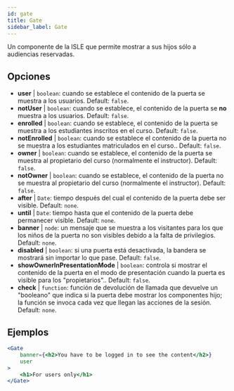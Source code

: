 ```yaml
---
id: gate 
title: Gate
sidebar_label: Gate
---
```


Un componente de la ISLE que permite mostrar a sus hijos sólo a audiencias reservadas.

## Opciones

* __user__ | `boolean`: cuando se establece el contenido de la puerta se muestra a los usuarios. Default: `false`.
* __notUser__ | `boolean`: cuando se establece, el contenido de la puerta se **no** muestra a los usuarios. Default: `false`.
* __enrolled__ | `boolean`: cuando se establece, el contenido de la puerta se muestra a los estudiantes inscritos en el curso. Default: `false`.
* __notEnrolled__ | `boolean`: cuando se establece el contenido de la puerta no se muestra a los estudiantes matriculados en el curso.. Default: `false`.
* __owner__ | `boolean`: cuando se establece, el contenido de la puerta se muestra al propietario del curso (normalmente el instructor). Default: `false`.
* __notOwner__ | `boolean`: cuando se establece, el contenido de la puerta no se muestra al propietario del curso (normalmente el instructor). Default: `false`.
* __after__ | `Date`: tiempo después del cual el contenido de la puerta debe ser visible. Default: `none`.
* __until__ | `Date`: tiempo hasta que el contenido de la puerta debe permanecer visible. Default: `none`.
* __banner__ | `node`: un mensaje que se muestra a los visitantes para los que los niños de la puerta no son visibles debido a la falta de privilegios. Default: `none`.
* __disabled__ | `boolean`: si una puerta está desactivada, la bandera se mostrará sin importar lo que pase. Default: `false`.
* __showOwnerInPresentationMode__ | `boolean`: controla si mostrar el contenido de la puerta en el modo de presentación cuando la puerta es visible para los "propietarios".. Default: `false`.
* __check__ | `function`: función de devolución de llamada que devuelve un "booleano" que indica si la puerta debe mostrar los componentes hijo; la función se invoca cada vez que llegan las acciones de la sesión. Default: `none`.


## Ejemplos

```jsx live
<Gate 
    banner={<h2>You have to be logged in to see the content</h2>}
    user 
>
    <h1>For users only</h1>
</Gate>
``` 




